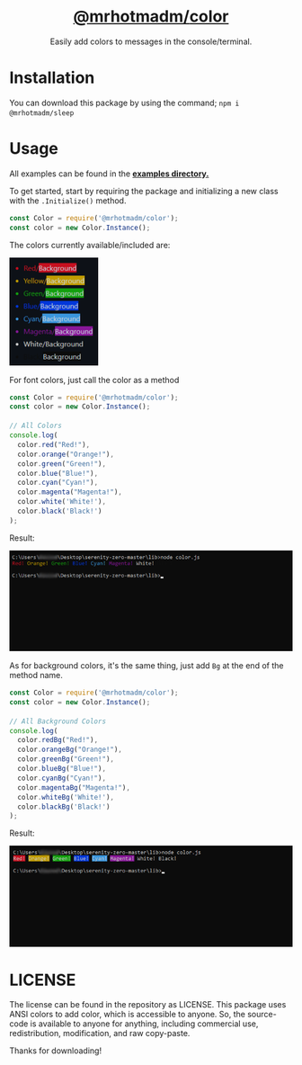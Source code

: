 <h1 align="center"><a href="https://npmjs.org/package/@mrhotmadm/color">@mrhotmadm/<strong>color</strong></a></h1>

<p align="center">Easily add colors to messages in the console/terminal.</p>

# Installation

You can download this package by using the command; `npm i @mrhotmadm/sleep`

# Usage

All examples can be found in the <a href="https://github.com/mrhotmadm/color/tree/main/examples" target="_blank"><strong>examples directory.</strong></a>

To get started, start by requiring the package and initializing a new class with the `.Initialize()` method.

```js
const Color = require('@mrhotmadm/color');
const color = new Color.Instance();
```

The colors currently available/included are:

![Current Colors](/images/colors.png)

For font colors, just call the color as a method

```js
const Color = require('@mrhotmadm/color');
const color = new Color.Instance();

// All Colors
console.log(
  color.red("Red!"),
  color.orange("Orange!"),
  color.green("Green!"),
  color.blue("Blue!"),
  color.cyan("Cyan!"),
  color.magenta("Magenta!"),
  color.white('White!'),
  color.black('Black!')
);
```
Result:

![wad](/images/color-output.png)

As for background colors, it's the same thing, just add `Bg` at the end of the method name.

```js
const Color = require('@mrhotmadm/color');
const color = new Color.Instance();

// All Background Colors
console.log(
  color.redBg("Red!"),
  color.orangeBg("Orange!"),
  color.greenBg("Green!"),
  color.blueBg("Blue!"),
  color.cyanBg("Cyan!"),
  color.magentaBg("Magenta!"),
  color.whiteBg('White!'),
  color.blackBg('Black!')
);
```
Result:

![wad](/images/bg-output.png)

# LICENSE

The license can be found in the repository as LICENSE. This package uses ANSI colors to add color, which is accessible to anyone. 
So, the source-code is available to anyone for anything, including commercial use, redistribution, modification, and raw copy-paste.

Thanks for downloading!
